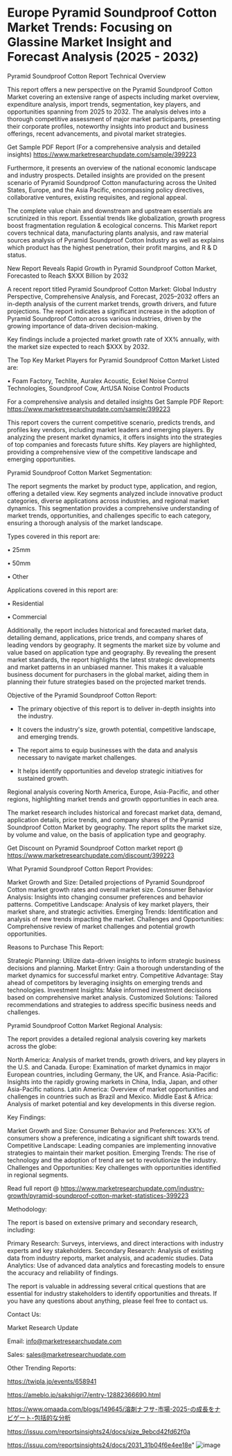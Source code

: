 # Europe Pyramid Soundproof Cotton Market Trends: Focusing on Glassine Market Insight and Forecast Analysis (2025 - 2032)
Pyramid Soundproof Cotton Report Technical Overview

This report offers a new perspective on the Pyramid Soundproof Cotton Market covering an extensive range of aspects including market overview, expenditure analysis, import trends, segmentation, key players, and opportunities spanning from 2025 to 2032. The analysis delves into a thorough competitive assessment of major market participants, presenting their corporate profiles, noteworthy insights into product and business offerings, recent advancements, and pivotal market strategies.

Get Sample PDF Report (For a comprehensive analysis and detailed insights) https://www.marketresearchupdate.com/sample/399223

Furthermore, it presents an overview of the national economic landscape and industry prospects. Detailed insights are provided on the present scenario of Pyramid Soundproof Cotton manufacturing across the United States, Europe, and the Asia Pacific, encompassing policy directives, collaborative ventures, existing requisites, and regional appeal.

The complete value chain and downstream and upstream essentials are scrutinized in this report. Essential trends like globalization, growth progress boost fragmentation regulation & ecological concerns. This Market report covers technical data, manufacturing plants analysis, and raw material sources analysis of Pyramid Soundproof Cotton Industry as well as explains which product has the highest penetration, their profit margins, and R & D status.

New Report Reveals Rapid Growth in Pyramid Soundproof Cotton Market, Forecasted to Reach $XXX Billion by 2032

A recent report titled Pyramid Soundproof Cotton Market: Global Industry Perspective, Comprehensive Analysis, and Forecast, 2025–2032 offers an in-depth analysis of the current market trends, growth drivers, and future projections. The report indicates a significant increase in the adoption of Pyramid Soundproof Cotton across various industries, driven by the growing importance of data-driven decision-making.

Key findings include a projected market growth rate of XX% annually, with the market size expected to reach $XXX by 2032.

The Top Key Market Players for Pyramid Soundproof Cotton Market Listed are:

• Foam Factory, Techlite, Auralex Acoustic, Eckel Noise Control Technologies, Soundproof Cow, ArtUSA Noise Control Products

For a comprehensive analysis and detailed insights Get Sample PDF Report: https://www.marketresearchupdate.com/sample/399223

This report covers the current competitive scenario, predicts trends, and profiles key vendors, including market leaders and emerging players. By analyzing the present market dynamics, it offers insights into the strategies of top companies and forecasts future shifts. Key players are highlighted, providing a comprehensive view of the competitive landscape and emerging opportunities.

Pyramid Soundproof Cotton Market Segmentation:

The report segments the market by product type, application, and region, offering a detailed view. Key segments analyzed include innovative product categories, diverse applications across industries, and regional market dynamics. This segmentation provides a comprehensive understanding of market trends, opportunities, and challenges specific to each category, ensuring a thorough analysis of the market landscape.

Types covered in this report are:

• 25mm

• 50mm

• Other

Applications covered in this report are:

• Residential

• Commercial

Additionally, the report includes historical and forecasted market data, detailing demand, applications, price trends, and company shares of leading vendors by geography. It segments the market size by volume and value based on application type and geography. By revealing the present market standards, the report highlights the latest strategic developments and market patterns in an unbiased manner. This makes it a valuable business document for purchasers in the global market, aiding them in planning their future strategies based on the projected market trends.

Objective of the Pyramid Soundproof Cotton Report:

- The primary objective of this report is to deliver in-depth insights into the industry.

- It covers the industry's size, growth potential, competitive landscape, and emerging trends.

- The report aims to equip businesses with the data and analysis necessary to navigate market challenges.

- It helps identify opportunities and develop strategic initiatives for sustained growth.

Regional analysis covering North America, Europe, Asia-Pacific, and other regions, highlighting market trends and growth opportunities in each area.

The market research includes historical and forecast market data, demand, application details, price trends, and company shares of the Pyramid Soundproof Cotton Market by geography. The report splits the market size, by volume and value, on the basis of application type and geography.

Get Discount on Pyramid Soundproof Cotton market report @ https://www.marketresearchupdate.com/discount/399223

What Pyramid Soundproof Cotton Report Provides:

Market Growth and Size: Detailed projections of Pyramid Soundproof Cotton market growth rates and overall market size.
Consumer Behavior Analysis: Insights into changing consumer preferences and behavior patterns.
Competitive Landscape: Analysis of key market players, their market share, and strategic activities.
Emerging Trends: Identification and analysis of new trends impacting the market.
Challenges and Opportunities: Comprehensive review of market challenges and potential growth opportunities.

Reasons to Purchase This Report:

Strategic Planning: Utilize data-driven insights to inform strategic business decisions and planning.
Market Entry: Gain a thorough understanding of the market dynamics for successful market entry.
Competitive Advantage: Stay ahead of competitors by leveraging insights on emerging trends and technologies.
Investment Insights: Make informed investment decisions based on comprehensive market analysis.
Customized Solutions: Tailored recommendations and strategies to address specific business needs and challenges.

Pyramid Soundproof Cotton Market Regional Analysis:

The report provides a detailed regional analysis covering key markets across the globe:

North America: Analysis of market trends, growth drivers, and key players in the U.S. and Canada.
Europe: Examination of market dynamics in major European countries, including Germany, the UK, and France.
Asia-Pacific: Insights into the rapidly growing markets in China, India, Japan, and other Asia-Pacific nations.
Latin America: Overview of market opportunities and challenges in countries such as Brazil and Mexico.
Middle East & Africa: Analysis of market potential and key developments in this diverse region.

Key Findings:

Market Growth and Size:
Consumer Behavior and Preferences: XX% of consumers show a preference, indicating a significant shift towards trend.
Competitive Landscape: Leading companies are implementing innovative strategies to maintain their market position.
Emerging Trends: The rise of technology and the adoption of trend are set to revolutionize the industry.
Challenges and Opportunities: Key challenges with opportunities identified in regional segments.

Read full report @ https://www.marketresearchupdate.com/industry-growth/pyramid-soundproof-cotton-market-statistices-399223

Methodology:

The report is based on extensive primary and secondary research, including:

Primary Research: Surveys, interviews, and direct interactions with industry experts and key stakeholders.
Secondary Research: Analysis of existing data from industry reports, market analysis, and academic studies.
Data Analytics: Use of advanced data analytics and forecasting models to ensure the accuracy and reliability of findings.

The report is valuable in addressing several critical questions that are essential for industry stakeholders to identify opportunities and threats. If you have any questions about anything, please feel free to contact us.

Contact Us:

Market Research Update

Email: info@marketresearchupdate.com

Sales: sales@marketresearchupdate.com

Other Trending Reports:

https://twipla.jp/events/658941

https://ameblo.jp/sakshigri7/entry-12882366690.html

https://www.omaada.com/blogs/149645/溶剤ナフサ-市場-2025-の成長をナビゲート-包括的な分析

https://issuu.com/reportsinsights24/docs/size_9ebcd42fd62f0a

https://issuu.com/reportsinsights24/docs/2031_31b04f6e4ee18e"
![image](https://github.com/user-attachments/assets/832bf481-9c65-47a3-b475-db4ca61b0f41)
